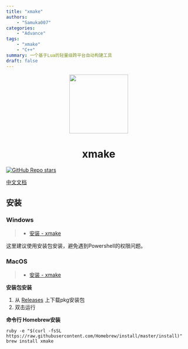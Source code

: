 ```yaml
---
title: "xmake"
authors: 
    - "Samuka007"
categories:
    - "Advance"
tags:
    - "xmake"
    - "C++"
summary: 一个基于Lua的轻量级跨平台自动构建工具
draft: false
---
```


<div align="center">
  <a href="https://xmake.io/cn">
    <img width="160" height="160" src="https://tboox.org/static/img/xmake/logo256c.png">
  </a>

  <h1>xmake</h1>
</div>

<a href="https://github.com/xmake-io/xmake">
    <img alt="GitHub Repo stars" src="https://img.shields.io/github/stars/xmake-io/xmake?style=social">
</a>

[中文文档](https://xmake.io/cn)

## 安装
### Windows
> - [安装 - xmake](https://xmake.io/#/zh-cn/guide/installation?id=windows)

这里建议使用安装包安装，避免遇到Powershell的权限问题。

### MacOS
> - [安装 - xmake](https://xmake.io/#/zh-cn/guide/installation?id=macos)

**安装包安装**
1. 从 [Releases](https://github.com/xmake-io/xmake/releases) 上下载pkg安装包
2. 双击运行

**命令行 Homebrew安装**
```shell
ruby -e "$(curl -fsSL https://raw.githubusercontent.com/Homebrew/install/master/install)"
brew install xmake
```

